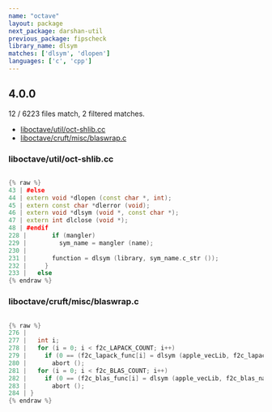 ```yaml
---
name: "octave"
layout: package
next_package: darshan-util
previous_package: fipscheck
library_name: dlsym
matches: ['dlsym', 'dlopen']
languages: ['c', 'cpp']
---
```

## 4.0.0
12 / 6223 files match, 2 filtered matches.

 - [liboctave/util/oct-shlib.cc](#liboctaveutiloct-shlibcc)
 - [liboctave/cruft/misc/blaswrap.c](#liboctavecruftmiscblaswrapc)

### liboctave/util/oct-shlib.cc

```cpp

{% raw %}
43 | #else
44 | extern void *dlopen (const char *, int);
45 | extern const char *dlerror (void);
46 | extern void *dlsym (void *, const char *);
47 | extern int dlclose (void *);
48 | #endif
228 |       if (mangler)
229 |         sym_name = mangler (name);
230 | 
231 |       function = dlsym (library, sym_name.c_str ());
232 |     }
233 |   else
{% endraw %}

```
### liboctave/cruft/misc/blaswrap.c

```c

{% raw %}
276 | 
277 |   int i;
278 |   for (i = 0; i < f2c_LAPACK_COUNT; i++)
279 |     if (0 == (f2c_lapack_func[i] = dlsym (apple_vecLib, f2c_lapack_name(i))))
280 |       abort ();
281 |   for (i = 0; i < f2c_BLAS_COUNT; i++)
282 |     if (0 == (f2c_blas_func[i] = dlsym (apple_vecLib, f2c_blas_name(i))))
283 |       abort ();
284 | }
{% endraw %}

```